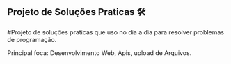 ## Projeto de Soluções Praticas 🛠️

#Projeto de soluções praticas que uso no dia a dia para resolver problemas de programação.

Principal foca: Desenvolvimento Web, Apis, upload de Arquivos.

